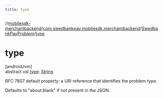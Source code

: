 ```yaml
---
title: type
---
```

//[mobilesdk-merchantbackend](../../../index.html)/[com.swedbankpay.mobilesdk.merchantbackend](../index.html)/[SwedbankPayProblem](index.html)/[type](type.html)



# type



[androidJvm]\
abstract val [type](type.html): [String](https://kotlinlang.org/api/latest/jvm/stdlib/kotlin/-string/index.html)



RFC 7807 default property: a URI reference that identifies the problem type.



Defaults to "about:blank" if not present in the JSON.




